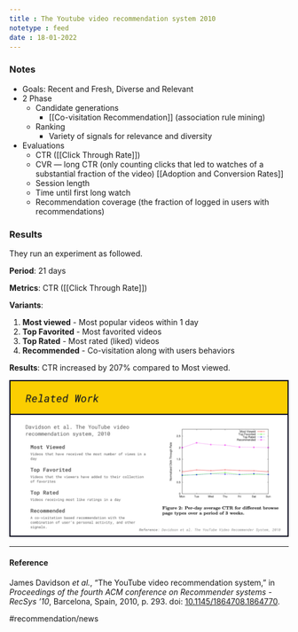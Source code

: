 ```yaml
---
title : The Youtube video recommendation system 2010
notetype : feed
date : 18-01-2022
---
```



### Notes
- Goals: Recent and Fresh, Diverse and Relevant
- 2 Phase
	- Candidate generations
		- [[Co-visitation Recommendation]] (association rule mining)
	- Ranking
		- Variety of signals for relevance and diversity
- Evaluations
	- CTR ([[Click Through Rate]])
	- CVR — long CTR (only counting clicks that led to watches of a substantial fraction of the video) [[Adoption and Conversion Rates]]
	- Session length
	- Time until first long watch
	- Recommendation coverage (the fraction of logged in users with recommendations)

### Results

They run an experiment as followed.

**Period**: 21 days

**Metrics**: CTR ([[Click Through Rate]])

**Variants**:

1. **Most viewed** - Most popular videos within 1 day
2. **Top Favorited** - Most favorited videos
3. **Top Rated** - Most rated (liked) videos
4. **Recommended** - Co-visitation along with users behaviors

**Results**: CTR increased by 207% compared to Most viewed.


![Covisitation6](/assets/img/co-visitation-06.jpeg)


---

#### Reference

James Davidson _et al._, “The YouTube video recommendation system,” in _Proceedings of the fourth ACM conference on Recommender systems - RecSys ’10_, Barcelona, Spain, 2010, p. 293. doi: [10.1145/1864708.1864770](https://doi.org/10.1145/1864708.1864770).


#recommendation/news 